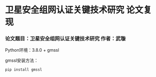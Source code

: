 # 卫星安全组网认证关键技术研究 论文复现
### 论文题目：卫星安全组网认证关键技术研究   作者：武璇
Python环境：3.8.0 + gmssl


gmssl安装方法：


`pip install gmssl`

